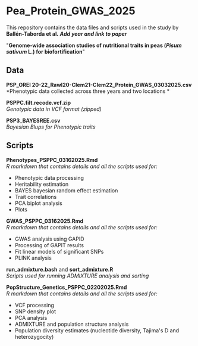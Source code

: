 # Pea_Protein_GWAS_2025  

This repository contains the data files and scripts used in the study by **Ballén-Taborda et al.**     ***Add year and link to paper***

"**Genome-wide association studies of nutritional traits in peas (*Pisum sativum* L.) for biofortification**"  

## Data  

**PSP_OREI 20-22_Rawl20-Clem21-Clem22_Protein_GWAS_03032025.csv**  
*Phenotypic data collected across three years and two locations *  
            
**PSPPC.filt.recode.vcf.zip**   
*Genotypic data in VCF format (zipped)*  
           
**PSP3_BAYESREE.csv**  
*Bayesian Blups for Phenotypic traits*  
           
## Scripts  

**Phenotypes_PSPPC_03162025.Rmd**    
*R markdown that contains details and all the scripts used for:*  
- Phenotypic data processing
- Heritability estimation
- BAYES bayesian random effect estimation  
- Trait correlations  
- PCA biplot analysis  
- Plots

**GWAS_PSPPC_03162025.Rmd**  
*R markdown that contains details and all the scripts used for:*  
- GWAS analysis using GAPID    
- Processing of GAPIT results
- Fit linear models of significant SNPs
- PLINK analysis       

**run_admixture.bash** and **sort_admixture.R**  
*Scripts used for running ADMIXTURE analysis and sorting*  

**PopStructure_Genetics_PSPPC_02202025.Rmd**  
*R markdown that contains details and all the scripts used for:*  
- VCF processing  
- SNP density plot  
- PCA analysis  
- ADMIXTURE and population structure analysis   
- Population diversity estimates (nucleotide diversity, Tajima's D and heterozygocity)   
    



